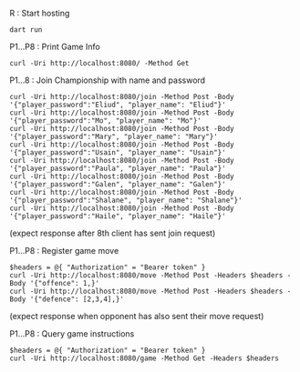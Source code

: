 R : Start hosting
```
dart run
```

P1...P8 : Print Game Info
```
curl -Uri http://localhost:8080/ -Method Get
```


P1...8 : Join Championship with name and password
```
curl -Uri http://localhost:8080/join -Method Post -Body '{"player_password":"Eliud", "player_name": "Eliud"}'
curl -Uri http://localhost:8080/join -Method Post -Body '{"player_password":"Mo", "player_name": "Mo"}'
curl -Uri http://localhost:8080/join -Method Post -Body '{"player_password":"Mary", "player_name": "Mary"}'
curl -Uri http://localhost:8080/join -Method Post -Body '{"player_password":"Usain", "player_name": "Usain"}'
curl -Uri http://localhost:8080/join -Method Post -Body '{"player_password":"Paula", "player_name": "Paula"}'
curl -Uri http://localhost:8080/join -Method Post -Body '{"player_password":"Galen", "player_name": "Galen"}'
curl -Uri http://localhost:8080/join -Method Post -Body '{"player_password":"Shalane", "player_name": "Shalane"}'
curl -Uri http://localhost:8080/join -Method Post -Body '{"player_password":"Haile", "player_name": "Haile"}'
```
(expect response after 8th client has sent join request)


P1...P8 : Register game move
```
$headers = @{ "Authorization" = "Bearer token" }
curl -Uri http://localhost:8080/move -Method Post -Headers $headers -Body '{"offence": 1,}'
curl -Uri http://localhost:8080/move -Method Post -Headers $headers -Body '{"defence": [2,3,4],}'
```
(expect response when opponent has also sent their move request)


P1...P8 : Query game instructions
```
$headers = @{ "Authorization" = "Bearer token" }
curl -Uri http://localhost:8080/game -Method Get -Headers $headers
```